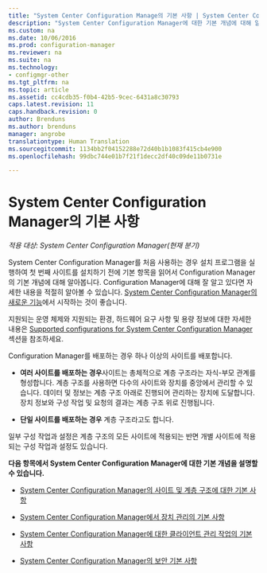 ```yaml
---
title: "System Center Configuration Manage의 기본 사항 | System Center Configuration Manager"
description: "System Center Configuration Manager에 대한 기본 개념에 대해 알아봅니다."
ms.custom: na
ms.date: 10/06/2016
ms.prod: configuration-manager
ms.reviewer: na
ms.suite: na
ms.technology:
- configmgr-other
ms.tgt_pltfrm: na
ms.topic: article
ms.assetid: cc4cdb35-f0b4-42b5-9cec-6431a8c30793
caps.latest.revision: 11
caps.handback.revision: 0
author: Brenduns
ms.author: brenduns
manager: angrobe
translationtype: Human Translation
ms.sourcegitcommit: 1134bb2f04152288e72d40b1b1083f415cb4e900
ms.openlocfilehash: 99dbc744e01b7f21f1decc2df40c09de11b0731e

---
```

# <a name="fundamentals-of-system-center-configuration-manager"></a>System Center Configuration Manager의 기본 사항

*적용 대상: System Center Configuration Manager(현재 분기)*

System Center Configuration Manager를 처음 사용하는 경우 설치 프로그램을 실행하여 첫 번째 사이트를 설치하기 전에 기본 항목을 읽어서 Configuration Manager의 기본 개념에 대해 알아봅니다. Configuration Manager에 대해 잘 알고 있다면 자세한 내용을 적절히 알아볼 수 있습니다. [System Center Configuration Manager의 새로운 기능](/sccm/core/plan-design/changes/what-has-changed-from-configuration-manager-2012)에서 시작하는 것이 좋습니다.  

 지원되는 운영 체제와 지원되는 환경, 하드웨어 요구 사항 및 용량 정보에 대한 자세한 내용은 [Supported configurations for System Center Configuration Manager](../../core/plan-design/configs/supported-configurations.md)섹션을 참조하세요.  

 Configuration Manager를 배포하는 경우 하나 이상의 사이트를 배포합니다.  

-   **여러 사이트를 배포하는 경우**사이트는 총체적으로 계층 구조라는 자식-부모 관계를 형성합니다. 계층 구조를 사용하면 다수의 사이트와 장치를 중앙에서 관리할 수 있습니다.  데이터 및 정보는 계층 구조 아래로 진행되어 관리하는 장치에 도달합니다. 장치 정보와 구성 작업 및 요청의 결과는 계층 구조 위로 진행됩니다.  

-   **단일 사이트를 배포하는 경우** 계층 구조라고도 합니다.  

 일부 구성 작업과 설정은 계층 구조의 모든 사이트에 적용되는 반면 개별 사이트에 적용되는 구성 작업과 설정도 있습니다.  


**다음 항목에서 System Center Configuration Manager에 대한 기본 개념을 설명할 수 있습니다.**  

-   [System Center Configuration Manager의 사이트 및 계층 구조에 대한 기본 사항](../../core/understand/fundamentals-of-sites-and-hierarchies.md)  

-   [System Center Configuration Manager에서 장치 관리의 기본 사항](../../core/understand/fundamentals-of-managing-devices.md)  

-   [System Center Configuration Manager에 대한 클라이언트 관리 작업의 기본 사항](../../core/understand/fundamentals-of-client-management-tasks.md)  

-   [System Center Configuration Manager의 보안 기본 사항](../../core/understand/fundamentals-of-security.md)  



<!--HONumber=Nov16_HO1-->


